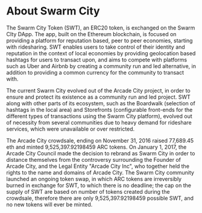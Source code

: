 # About Swarm City


The Swarm City Token (SWT), an ERC20 token, is exchanged on the Swarm CIty DApp. The app, built on the Ethereum blockchain, is focused on providing a platform for reputation based, peer to peer economies, starting with ridesharing. SWT enables users to take control of their identity and reputation in the context of local economies by providing geolocation based hashtags for users to transact upon, and aims to compete with platforms such as Uber and Airbnb by creating a community run and led alternative, in addition to providing a common currency for the community to transact with. 

The current Swarm City evolved out of the Arcade City project, in order to ensure and protect its existence as a community run and led project. SWT along with other parts of its ecosystem, such as the Boardwalk (selection of hashtags in the local area) and Storefronts (configurable front-ends for the different types of transactions using the Swarm City platform), evolved out of necessity from several communities due to heavy demand for rideshare services, which were unavailable or over restricted. 

The Arcade City crowdsale, ending on November 31, 2016 raised 77,689.45 eth and minted 9,525,397.92198459 ARC tokens. On January 1, 2017, the Arcade City Council made the decision to rebrand as Swarm City in order to distance themselves from the controversy surrounding the Founder of Arcade City, and the Legal Entity "Arcade City Inc", who together held the rights to the name and domains of Arcade City. The Swarm City community launched an ongoing token swap, in which ARC tokens are irreversibly burned in exchange for SWT, to which there is no deadline; the cap on the supply of SWT are based on number of tokens created during the crowdsale, therefore there are only 9,525,397.92198459 possible SWT, and no new tokens will ever be minted.
